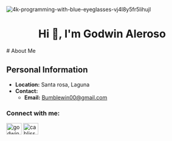 ![4k-programming-with-blue-eyeglasses-vj4l8y5fr5lihujl](https://github.com/user-attachments/assets/bd04b760-c34b-4f13-bca3-ae3e8282b3f8)
<h1 align="center">Hi 👋, I'm Godwin Aleroso</h1>
# About Me

## Personal Information
- **Location:** Santa rosa, Laguna
- **Contact:** 
  - **Email:** Bumblewin00@gmail.com
 

<h3 align="left">Connect with me:</h3>
<p align="left">
<a href="https://fb.com/godwin aleroso" target="blank"><img align="center" src="https://raw.githubusercontent.com/rahuldkjain/github-profile-readme-generator/master/src/images/icons/Social/facebook.svg" alt="godwin aleroso" height="30" width="40" /></a>
<a href="https://instagram.com/cabliss" target="blank"><img align="center" src="https://raw.githubusercontent.com/rahuldkjain/github-profile-readme-generator/master/src/images/icons/Social/instagram.svg" alt="cabliss" height="30" width="40" /></a>
</p>

